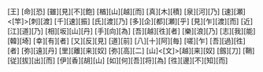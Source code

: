[王] [命][恐] [雖][見][不][飽] [楢][山][越][而] [真][木][積] [泉][河][乃] [速][瀬] <[竿]>[刺][渡] [千][速][振] [氏][渡][乃] [多][企][都][瀬][乎] [見][乍][渡][而] [近][江][道][乃] [相][坂][山][丹] [手][向][為] [吾][越][徃][者] [樂][浪][乃] [志][我][能][韓][埼] [幸][有][者] [又][反][見] [道][前] [八][十][阿][毎] [嗟][乍] [吾][過][徃][者] [弥][遠][丹] [里][離][来][奴] [弥][高][二] [山]<[文]>[越][来][奴] [劔][刀] [鞘][従][拔][出][而] [伊][香][胡][山] [如][何][吾][将][為] [徃][邊][不][知][而]
